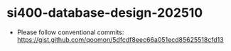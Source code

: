# si400-database-design-202510

- Please follow conventional commits:
https://gist.github.com/qoomon/5dfcdf8eec66a051ecd85625518cfd13


